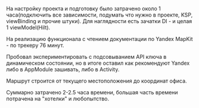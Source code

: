 На настройку проекта и подготовку было затрачено около 1 часа(подключить все зависимости, подумать что нужно в проекте, KSP, viewBinding и прочие штуки). Для наглядности есть зачатки DI - и целая 1 viewModel(Hilt).

На реализацию функционала с чтением документации по Yandex MapKit - по трекеру 76 минут.

Пробовал экспериментировать с подсовыванием API ключа в динамическом состоянии, но в итоге оставил как рекомендуют Yandex либо в AppModule зашивать, либо в Activity.

Маршрут строится от текущего местоположения до координат офиса.

Суммарно затрачено 2-2.5 часа времени, большая часть времени потрачена на "хотелки" и любопытство.
